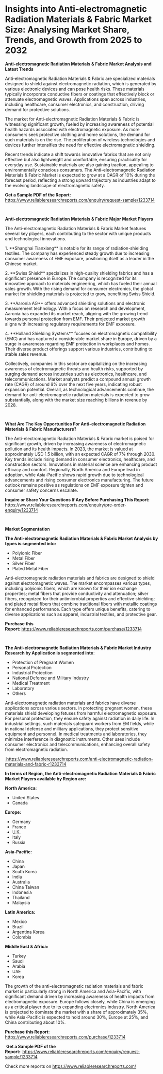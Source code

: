 <p><h1>Insights into Anti-electromagnetic Radiation Materials & Fabric Market Size: Analysing Market Share, Trends, and Growth from 2025 to 2032</h1></p><p><strong>Anti-electromagnetic Radiation Materials & Fabric Market Analysis and Latest Trends</strong></p>
<p><p>Anti-electromagnetic Radiation Materials & Fabric are specialized materials designed to shield against electromagnetic radiation, which is generated by various electronic devices and can pose health risks. These materials typically incorporate conductive fibers or coatings that effectively block or attenuate electromagnetic waves. Applications span across industries, including healthcare, consumer electronics, and construction, driving demand for protective solutions.</p><p>The market for Anti-electromagnetic Radiation Materials & Fabric is witnessing significant growth, fueled by increasing awareness of potential health hazards associated with electromagnetic exposure. As more consumers seek protective clothing and home solutions, the demand for such materials is on the rise. The proliferation of wireless technologies and devices further intensifies the need for effective electromagnetic shielding.</p><p>Recent trends indicate a shift towards innovative fabrics that are not only effective but also lightweight and comfortable, ensuring practicality for everyday use. Sustainable materials are also gaining traction, appealing to environmentally conscious consumers. The Anti-electromagnetic Radiation Materials & Fabric Market is expected to grow at a CAGR of 10% during the forecast period, reflecting a strong upward trajectory as industries adapt to the evolving landscape of electromagnetic safety.</p></p>
<p><strong>Get a Sample PDF of the Report:&nbsp;</strong> <a href="https://www.reliableresearchreports.com/enquiry/request-sample/1233714?utm_campaign=2040&utm_medium=2&utm_source=Github&utm_content=ia&utm_term=02022025&utm_id=anti-electromagnetic-radiation-materials-fabric">https://www.reliableresearchreports.com/enquiry/request-sample/1233714</a></p>
<p>&nbsp;</p>
<p><strong>Anti-electromagnetic Radiation Materials & Fabric Major Market Players</strong></p>
<p><p>The Anti-electromagnetic Radiation Materials & Fabric Market features several key players, each contributing to the sector with unique products and technological innovations. </p><p>1. **Shanghai Tianxiang** is notable for its range of radiation-shielding textiles. The company has experienced steady growth due to increasing consumer awareness of EMF exposure, positioning itself as a leader in the Chinese market.</p><p>2. **Swiss Shield** specializes in high-quality shielding fabrics and has a significant presence in Europe. The company is recognized for its innovative approach to materials engineering, which has fueled their annual sales growth. With the rising demand for consumer electronics, the global market for shielding materials is projected to grow, benefiting Swiss Shield.</p><p>3. **Aaronia AG** offers advanced shielding solutions and electronic measurement technology. With a focus on research and development, Aaronia has expanded its market reach, aligning with the growing trend towards personal protection from EMF. Their projected market growth aligns with increasing regulatory requirements for EMF exposure.</p><p>4. **Holland Shielding Systems** focuses on electromagnetic compatibility (EMC) and has captured a considerable market share in Europe, driven by a surge in awareness regarding EMF protection in workplaces and homes. Their diverse product offerings support various industries, contributing to stable sales revenue.</p><p>Collectively, companies in this sector are capitalizing on the increasing awareness of electromagnetic threats and health risks, supported by surging demand across industries such as electronics, healthcare, and telecommunications. Market analysts predict a compound annual growth rate (CAGR) of around 6% over the next five years, indicating robust expansion potential. Overall, as technological advancements continue, the demand for anti-electromagnetic radiation materials is expected to grow substantially, along with the market size reaching billions in revenue by 2028.</p></p>
<p>&nbsp;</p>
<p><strong>What Are The Key Opportunities For Anti-electromagnetic Radiation Materials & Fabric Manufacturers?</strong></p>
<p><p>The Anti-electromagnetic Radiation Materials & Fabric market is poised for significant growth, driven by increasing awareness of electromagnetic pollution and its health impacts. In 2023, the market is valued at approximately USD 1.5 billion, with an expected CAGR of 7% through 2030. Key trends include rising demand in consumer electronics, healthcare, and construction sectors. Innovations in material science are enhancing product efficacy and comfort. Regionally, North America and Europe lead in adoption, while Asia-Pacific shows rapid growth due to technological advancements and rising consumer electronics manufacturing. The future outlook remains positive as regulations on EMF exposure tighten and consumer safety concerns escalate.</p></p>
<p><strong>Inquire or Share Your Questions If Any Before Purchasing This Report:</strong> <a href="https://www.reliableresearchreports.com/enquiry/pre-order-enquiry/1233714?utm_campaign=2040&utm_medium=2&utm_source=Github&utm_content=ia&utm_term=02022025&utm_id=anti-electromagnetic-radiation-materials-fabric">https://www.reliableresearchreports.com/enquiry/pre-order-enquiry/1233714</a></p>
<p>&nbsp;</p>
<p><strong>Market Segmentation</strong></p>
<p><strong>The Anti-electromagnetic Radiation Materials & Fabric Market Analysis by types is segmented into:</strong></p>
<p><ul><li>Polyionic Fiber</li><li>Metal Fiber</li><li>Silver Fiber</li><li>Plated Metal Fiber</li></ul></p>
<p><p>Anti-electromagnetic radiation materials and fabrics are designed to shield against electromagnetic waves. The market encompasses various types, including polyionic fibers, which are known for their ion exchange properties; metal fibers that provide conductivity and attenuation; silver fibers, recognized for their antimicrobial properties and effective shielding; and plated metal fibers that combine traditional fibers with metallic coatings for enhanced performance. Each type offers unique benefits, catering to diverse applications such as apparel, industrial textiles, and protective gear.</p></p>
<p><strong>Purchase this Report:&nbsp;</strong><a href="https://www.reliableresearchreports.com/purchase/1233714?utm_campaign=2040&utm_medium=2&utm_source=Github&utm_content=ia&utm_term=02022025&utm_id=anti-electromagnetic-radiation-materials-fabric">https://www.reliableresearchreports.com/purchase/1233714</a></p>
<p>&nbsp;</p>
<p><strong>The Anti-electromagnetic Radiation Materials & Fabric Market Industry Research by Application is segmented into:</strong></p>
<p><ul><li>Protection of Pregnant Women</li><li>Personal Protection</li><li>Industrial Protection</li><li>National Defense and Military Industry</li><li>Medical Treatment</li><li>Laboratory</li><li>Others</li></ul></p>
<p><p>Anti-electromagnetic radiation materials and fabrics have diverse applications across various sectors. In protecting pregnant women, these materials shield developing fetuses from harmful electromagnetic exposure. For personal protection, they ensure safety against radiation in daily life. In industrial settings, such materials safeguard workers from EM fields, while in national defense and military applications, they protect sensitive equipment and personnel. In medical treatments and laboratories, they minimize interference in diagnostic instruments. Other uses include consumer electronics and telecommunications, enhancing overall safety from electromagnetic radiation.</p></p>
<p><a href="https://www.reliableresearchreports.com/anti-electromagnetic-radiation-materials-and-fabric-r1233714?utm_campaign=2040&utm_medium=2&utm_source=Github&utm_content=ia&utm_term=02022025&utm_id=anti-electromagnetic-radiation-materials-fabric">&nbsp;https://www.reliableresearchreports.com/anti-electromagnetic-radiation-materials-and-fabric-r1233714</a></p>
<p><strong>In terms of Region, the Anti-electromagnetic Radiation Materials & Fabric Market Players available by Region are:</strong></p>
<p>
    <p> <strong> North America: </strong>
        <ul>
            <li>United States</li>
            <li>Canada</li>
        </ul>
        </p> 
    <p> <strong> Europe: </strong>
        <ul>
            <li>Germany</li>
            <li>France</li>
            <li>U.K.</li>
            <li>Italy</li>
            <li>Russia</li>
        </ul>
        </p> 
    <p> <strong> Asia-Pacific: </strong>
        <ul>
            <li>China</li>
            <li>Japan</li>
            <li>South Korea</li>
            <li>India</li>
            <li>Australia</li>
            <li>China Taiwan</li>
            <li>Indonesia</li>
            <li>Thailand</li>
            <li>Malaysia</li>
        </ul>
        </p> 
    <p> <strong> Latin America: </strong>
        <ul>
            <li>Mexico</li>
            <li>Brazil</li>
            <li>Argentina Korea</li>
            <li>Colombia</li>
        </ul>
        </p> 
    <p> <strong> Middle East & Africa: </strong>
        <ul>
            <li>Turkey</li>
            <li>Saudi</li>
            <li>Arabia</li>
            <li>UAE</li>
            <li>Korea</li>
        </ul>
    </p>
    </p>
<p><p>The growth of the anti-electromagnetic radiation materials and fabric market is particularly strong in North America and Asia-Pacific, with significant demand driven by increasing awareness of health impacts from electromagnetic exposure. Europe follows closely, while China is emerging as a critical player due to its expanding electronics industry. North America is projected to dominate the market with a share of approximately 35%, while Asia-Pacific is expected to hold around 30%, Europe at 25%, and China contributing about 10%.</p></p>
<p><strong>Purchase this Report: </strong><a href="https://www.reliableresearchreports.com/purchase/1233714?utm_campaign=2040&utm_medium=2&utm_source=Github&utm_content=ia&utm_term=02022025&utm_id=anti-electromagnetic-radiation-materials-fabric">https://www.reliableresearchreports.com/purchase/1233714</a></p>
<p>&nbsp;<strong>Get a Sample PDF of the Report:&nbsp;&nbsp;</strong><a href="https://www.reliableresearchreports.com/enquiry/request-sample/1233714?utm_campaign=2040&utm_medium=2&utm_source=Github&utm_content=ia&utm_term=02022025&utm_id=anti-electromagnetic-radiation-materials-fabric">https://www.reliableresearchreports.com/enquiry/request-sample/1233714</a></p>
<p><strong></strong></p>
<p>Check more reports on <a href="https://www.reliableresearchreports.com/?utm_campaign=2040&utm_medium=2&utm_source=Github&utm_content=ia&utm_term=02022025&utm_id=anti-electromagnetic-radiation-materials-fabric">https://www.reliableresearchreports.com/</a></p>